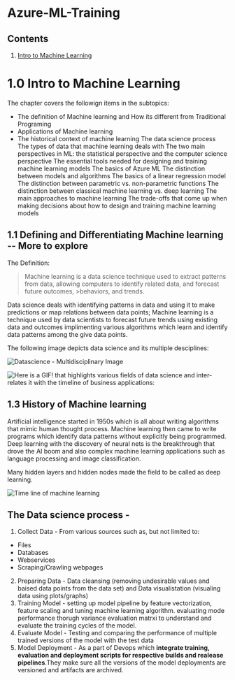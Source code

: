 # Azure-ML-Training

## Contents

1. [Intro to Machine Learning](#1.0-intro-to-machine-learning)

# 1.0 Intro to Machine Learning


The chapter covers the followign items in the subtopics:

  * The definition of Machine learning and How its different from Traditional Programing
  * Applications of Machine learning
  * The historical context of machine learning
The data science process
The types of data that machine learning deals with
The two main perspectives in ML: the statistical perspective and the computer science perspective
The essential tools needed for designing and training machine learning models
The basics of Azure ML
The distinction between models and algorithms
The basics of a linear regression model
The distinction between parametric vs. non-parametric functions
The distinction between classical machine learning vs. deep learning
The main approaches to machine learning
The trade-offs that come up when making decisions about how to design and training machine learning models

## 1.1 Defining and Differentiating Machine learning -- More to explore

The Definition:

>Machine learning is a data science technique used to extract patterns from data, allowing computers to identify related data, and forecast future outcomes, >behaviors, and trends.

  Data science deals with identifying patterns in data and using it to make predictions or map relations between data points; Machine learning is a technique used by data scientists to forecast future trends using existing data and outcomes implimenting various algorithms which learn and identify data patterns among the give data points.

The following image depicts data science and its multiple desciplines:

![Datascience - Multidisciplinary Image](https://www.simplilearn.com/ice9/free_resources_article_thumb/Data-Science-vs.-Data-Analytics-vs.-Machine-Learning1.jpg)

![Here is a GIF! that highlights various fields of data science and inter-relates it with the timeline of business applications:](https://365datascience.com/wp-content/uploads/Euler-Venn_720p.gif)

## 1.3 History of Machine learning

Artificial intelligence started in 1950s which is all about writing algorithms that mimic human thought process. Machine learning then came to write programs which identify data patterns without explicitly being programmed. Deep learning with the discovery of neural nets is the breakthrough that drove the AI boom and also complex machine learning applications such as language processing and image classification.

Many hidden layers and hidden nodes made the field to be called as deep learning.

![Time line of machine learning](https://blogs.nvidia.com/wp-content/uploads/2016/07/Deep_Learning_Icons_R5_PNG.jpg-672x427.png.webp)

## The Data science process - 

1. Collect Data - From various sources such as, but not limited to:
  * Files
  * Databases
  * Webservices
  * Scraping/Crawling webpages
  
2. Preparing Data - Data cleansing (removing undesirable values and baised data points from the data set) and Data visualistation (visualing data using plots/graphs)
3. Training Model - setting up model pipeline by feature vectorization, feature scaling and tuning machine learning algorithm. evaluating mode performance thorugh variance evaluation matrxi to understand and evaluate the training cycles of the model.
4. Evaluate Model - Testing and comparing the performance of multiple trained versions of the model with the test data
5. Model Deployment - As a part of Devops which **integrate training, evaluation and deployment scripts for respective builds and realease pipelines**.They make sure all the versions of the model deployments are versioned and artifacts are archived.



